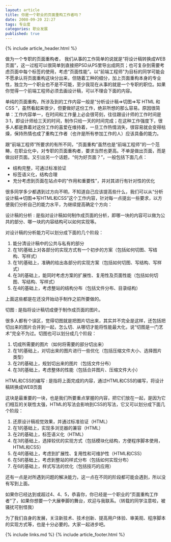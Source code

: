```yaml
---
layout: article
title: 你是一个职业的页面重构工作者吗？
date: 2008-09-20 22:27
tags: 专业度
categories: 职业发展
published: true
---
```


{% include  article_header.html %}

做为一个专职的页面重构者， 我们从事的工作简单的说就是“将设计稿转换成WEB页面”，这一过程可以很简单到直接把PSD从PS里导出成网页；也可复杂到需要考虑页面中每个标签的使用，考虑“页面性能”。以“前端工程师”为目标的同学可能会不愿承认将页面重构这块分出来，但随着工种的细分，加上页面重构本身的专业性，独立为一个职业也不是不可能，至少我现在从事的就是一个专职的职位。如果你觉得一个前端工程师必须去画设计稿，可以不理会下面的内容。

单纯的页面重构，所涉及到的工作内容一般是“分析设计稿=>切图=>写 HTML 和 CSS ”，虽然看起来很少，但要做好这份工作，绝非所想的那么容易。原因很简单：工作内容单一，在时间和工作量上必会很苛刻，往往跟设计师的工作时间是3:1，即设计师给三天的时间，制作只给一天的时间完成；在这种工作强度下，很多人都是靠着对这份工作的喜爱在维持着，一旦工作热情消失，很容易就会变得枯燥，保持热情也成了重构工作者（也许是所有参加工作的人）应该具备的能力。

跟“前端工程师”所要求的有所不同，“页面重构”虽然也是“前端工程师”的一个范畴，在职业化中，对专职的页面重构者，要求当然也更高。不单是做出页面，而是做出好页面。又引出另一个话题，“何为好页面？”，一般包括下面几点：

- 结构完整，可通过标准验证
- 标签语义化，结构合理
- 充分考虑到页面在站点中的“作用和重要性”，并对其进行有针对性的优化

很多同学多少都遇到过方向不明，不知道自己应该提高些什么，我们可以从“分析设计稿=>切图=>写HTML和CSS”这个工作内容，针对每一点提出一些要求，以方便我们分析自己的能力水平，为继续提高确定个方向：

设计稿的分析
: 是指对设计稿如何制作成页面的分析，即哪一块的内容可以做为公共的部分、哪一块的内容结构可以如何实现等。

对设计稿的分析能力可以划分成下面的几个阶段：

1. 能分清设计稿中的公共与私有的部分
2. 在1的基础上对各部分的实现方式有一个初步的方案（包括如何切图、写结构、写样式）
3. 在1的基础上，准确的给出各部分的实现方案（包括如何切图、写结构、写样式）
4. 在3的基础上，能同时考虑方案的扩展性、复用性及页面性能（包括如何切图、写结构、写样式）
5. 在4的基础上，考虑整站的结构分布（包括文件分布、目录结构）

上面这些都是在还没开始动手制作之前所要做的。

切图
: 是指将设计稿切成便于制作成页面的图片。

很多人都有个误区，觉得切图就是把图片切出来，其实并不完全是这样，还包括把切出来的图片合并到一起，怎么切、从哪切才能将性能最大化，说“切图是一门艺术”完全不为过。切图也可以划分成几个阶段：

1. 切成所需要的图片（如何将需要的部分切出来）
2. 在1的基础上，对切出来的图片进行一些优化（包括压缩文件大小、选择图片类型）
3. 在2的基础上，规划切出来的图片（包括文件分布）
4. 在3的基础上，考虑整体的性能（包括合并图片、压缩文件大小）

HTML和CSS的编写
: 是指将上面完成的内容，通过HTML和CSS的编写，将设计稿转换成WEB页面

这块是最重要的一块，也是我们所要重点掌握的内容，把它们放在一起，是因为它们相互的关联性太强，HTML的写法会影响到CSS的写法，它又可以划分成下面几个阶段：

1. 还原设计稿视觉效果，并通过标准验证（HTML）
2. 在1的基础上，实现多浏览器的兼容（HTML）
3. 在2的基础上，标签语义化（HTML）
4. 在3的基础上，选择较优的实现方式（包括模块化结构，方便程序脚本使用，HTML和CSS）
5. 在4的基础上，考虑到扩展性、复用性和可维护性（HTML和CSS）
6. 在5的基础上，考虑到整站的样式分布（包括如何实现分布）
7. 在6的基础上，样式写法的优化（包括技巧的应用）

还有一点是对所遇到问题的解决能力，这一点在不同的阶段都可能会遇到，所以没有写到上面。

如果你已经达到或超过4、4、5，恭喜你，你已经是一个职业的“页面重构工作者”了，如果你想要一个大展拳脚的舞台，欢迎与我联系。（转载的同学注意啦，被骚扰可别怪我）

为了我们自身的发展，关注新技术、技术创新、提高用户体验、审美观、程序脚本的实现方式等，也是十分必要的。大家一起进步吧。

{% include links.md %}
{% include article_footer.html %}
